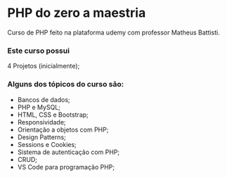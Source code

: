 # PHP do zero a maestria
Curso de PHP feito na plataforma udemy com professor Matheus Battisti.

### Este curso possui
4 Projetos (inicialmente);

### Alguns dos tópicos do curso são:

- Bancos de dados;
- PHP e MySQL;
- HTML, CSS e Bootstrap;
- Responsividade;
- Orientação a objetos com PHP;
- Design Patterns;
- Sessions e Cookies;
- Sistema de autenticação com PHP;
- CRUD;
- VS Code para programação PHP;
